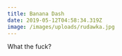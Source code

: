 ```yaml
---
title: Banana Dash
date: 2019-05-12T04:58:34.319Z
image: /images/uploads/rudawka.jpg
---
```

What the fuck?

